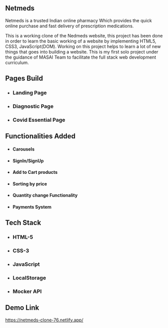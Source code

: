 ## Netmeds

Netmeds is a trusted Indian online pharmacy Which provides the quick online purchase and fast delivery of prescription medications.

This is a working clone of the Nedmeds website, this project has been done in order to learn the basic working of a website by implementing HTML5, CSS3, JavaScript(DOM).
Working on this project helps to learn a lot of new things that goes into building a website. This is my first solo project under the guidance of MASAI Team 
to facilitate the full stack web development curriculum.

## Pages Build

* ### Landing Page
* ### Diagnostic Page
* ### Covid Essential Page

## Functionalities Added

* #### Carousels
* #### SignIn/SignUp
* #### Add to Cart products
* #### Sorting by price
* #### Quantity change Functionality
* #### Payments System
##

## Tech Stack
* ### HTML-5
* ### CSS-3
* ### JavaScript
* ### LocalStorage
* ### Mocker API
##

## Demo Link
https://netmeds-clone-76.netlify.app/
